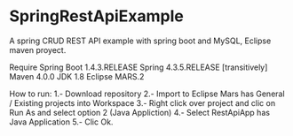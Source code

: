 # SpringRestApiExample
A spring CRUD REST API example with spring boot and MySQL, Eclipse maven proyect.

Require
Spring Boot 1.4.3.RELEASE
Spring 4.3.5.RELEASE [transitively]
Maven 4.0.0
JDK 1.8
Eclipse MARS.2

How to run:
1.- Download repository
2.- Import to Eclipse Mars has General / Existing projects into Workspace
3.- Right click over project and clic on Run As and select option 2 (Java Appliction)
4.- Select RestApiApp has Java Application
5.- Clic Ok.
